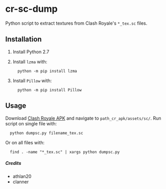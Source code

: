 # cr-sc-dump
Python script to extract textures from Clash Royale's `*_tex.sc` files.

## Installation
1. Install Python 2.7
2. Install `lzma` with:

         python -m pip install lzma
3. Install `Pillow` with:

         python -m pip install Pillow

## Usage
Download [Clash Royale APK](https://apkpure.com/clash-royale/com.supercell.clashroyale) and navigate to `path_cr_apk/assets/sc/`.
Run script on single file with:

      python dumpsc.py filename_tex.sc
Or on all files with:

      find . -name "*_tex.sc" | xargs python dumpsc.py


##### Credits
* athlan20
* clanner
